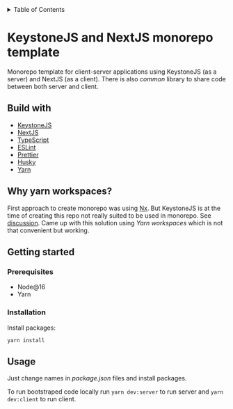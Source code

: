 <!-- TABLE OF CONTENTS -->
<details>
  <summary>Table of Contents</summary>
  <ol>
    <li>
      <a href="#about-the-project">About The Project</a>
      <ul>
        <li><a href="#built-with">Built With</a></li>
      </ul>
    </li>
    <li>
      <a href="#getting-started">Getting Started</a>
      <ul>
        <li><a href="#prerequisites">Prerequisites</a></li>
        <li><a href="#installation">Installation</a></li>
      </ul>
    </li>
    <li><a href="#usage">Usage</a></li>
    <li><a href="#roadmap">Roadmap</a></li>
    <li><a href="#contributing">Contributing</a></li>
    <li><a href="#license">License</a></li>
    <li><a href="#contact">Contact</a></li>
    <li><a href="#acknowledgments">Acknowledgments</a></li>
  </ol>
</details>


# KeystoneJS and NextJS monorepo template

Monorepo template for client-server applications using KeystoneJS (as a server) and NextJS (as a client). There is also *common* library to share code between both server and client.

## Build with

- [KeystoneJS](https://keystonejs.com)
- [NextJS](https://nextjs.org)
- [TypeScript](https://www.typescriptlang.org)
- [ESLint](https://eslint.org)
- [Prettier](https://prettier.io)
- [Husky](https://typicode.github.io/husky/#/)
- [Yarn](https://yarnpkg.com)

## Why yarn workspaces?

First approach to create monorepo was using [Nx](https://nx.dev). But KeystoneJS is at the time of creating this repo not really suited to be used in monorepo. See [discussion](https://github.com/keystonejs/keystone/discussions/7220). Came up with this solution using *Yarn workspaces* which is not that convenient but working.

## Getting started

### Prerequisites

- Node@16
- Yarn

### Installation

Install packages:
```
yarn install
```

## Usage

Just change names in *package.json* files and install packages.

To run bootstraped code locally run `yarn dev:server` to run server and `yarn dev:client` to run client.
